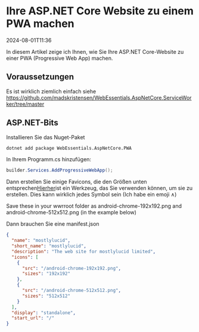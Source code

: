 # Ihre ASP.NET Core Website zu einem PWA machen

<!--category-- ASP.NET -->
<datetime class="hidden">2024-08-01T11:36</datetime>

In diesem Artikel zeige ich Ihnen, wie Sie Ihre ASP.NET Core-Website zu einer PWA (Progressive Web App) machen.

## Voraussetzungen

Es ist wirklich ziemlich einfach siehe https://github.com/madskristensen/WebEssentials.AspNetCore.ServiceWorker/tree/master

## ASP.NET-Bits

Installieren Sie das Nuget-Paket

```bash
dotnet add package WebEssentials.AspNetCore.PWA
```

In Ihrem Programm.cs hinzufügen:

```csharp
builder.Services.AddProgressiveWebApp();
```

Dann erstellen Sie einige Favicons, die den Größen unten entsprechen[Hierher](https://realfavicongenerator.net/)ist ein Werkzeug, das Sie verwenden können, um sie zu erstellen. Dies kann wirklich jedes Symbol sein (Ich habe ein emoji ∧)

Save these in your wwrroot folder as android-chrome-192x192.png and android-chrome-512x512.png (in the example below)

Dann brauchen Sie eine manifest.json

```json
{
  "name": "mostlylucid",
  "short_name": "mostlylucid",
  "description": "The web site for mostlylucid limited",
  "icons": [
    {
      "src": "/android-chrome-192x192.png",
      "sizes": "192x192"
    },
    {
      "src": "/android-chrome-512x512.png",
      "sizes": "512x512"
    }
  ],
  "display": "standalone",
  "start_url": "/"
}
```